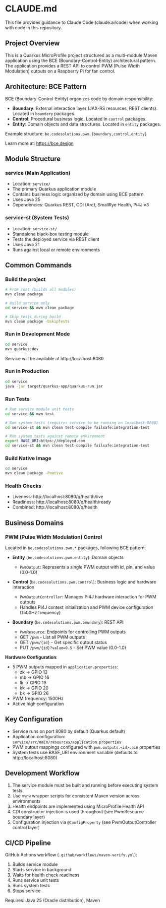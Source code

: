 # CLAUDE.md

This file provides guidance to Claude Code (claude.ai/code) when working with code in this repository.

## Project Overview

This is a Quarkus MicroProfile project structured as a multi-module Maven application using the BCE (Boundary-Control-Entity) architectural pattern. The application provides a REST API to control PWM (Pulse Width Modulation) outputs on a Raspberry Pi for fan control.

## Architecture: BCE Pattern

BCE (Boundary-Control-Entity) organizes code by domain responsibility:

- **Boundary**: External interaction layer (JAX-RS resources, REST clients). Located in `boundary` packages.
- **Control**: Procedural business logic. Located in `control` packages.
- **Entity**: Domain objects and data structures. Located in `entity` packages.

Example structure: `be.codesolutions.pwm.{boundary,control,entity}`

Learn more at: https://bce.design

## Module Structure

### service (Main Application)
- Location: `service/`
- The primary Quarkus application module
- Contains business logic organized by domain using BCE pattern
- Uses Java 25
- Dependencies: Quarkus REST, CDI (Arc), SmallRye Health, Pi4J v3

### service-st (System Tests)
- Location: `service-st/`
- Standalone black-box testing module
- Tests the deployed service via REST client
- Uses Java 21
- Runs against local or remote environments

## Common Commands

### Build the project
```bash
# From root (builds all modules)
mvn clean package

# Build service only
cd service && mvn clean package

# Skip tests during build
mvn clean package -DskipTests
```

### Run in Development Mode
```bash
cd service
mvn quarkus:dev
```
Service will be available at http://localhost:8080

### Run in Production
```bash
cd service
java -jar target/quarkus-app/quarkus-run.jar
```

### Run Tests
```bash
# Run service module unit tests
cd service && mvn test

# Run system tests (requires service to be running on localhost:8080)
cd service-st && mvn clean test-compile failsafe:integration-test

# Run system tests against remote environment
export BASE_URI=https://deployed.com
cd service-st && mvn clean test-compile failsafe:integration-test
```

### Build Native Image
```bash
cd service
mvn clean package -Pnative
```

### Health Checks
- Liveness: http://localhost:8080/q/health/live
- Readiness: http://localhost:8080/q/health/ready
- Combined: http://localhost:8080/q/health

## Business Domains

### PWM (Pulse Width Modulation) Control
Located in `be.codesolutions.pwm.*` packages, following BCE pattern:

- **Entity** (`be.codesolutions.pwm.entity`): Domain objects
  - `PwmOutput`: Represents a single PWM output with id, pin, and value (0.0-1.0)

- **Control** (`be.codesolutions.pwm.control`): Business logic and hardware interaction
  - `PwmOutputController`: Manages Pi4J hardware interaction for PWM outputs
  - Handles Pi4J context initialization and PWM device configuration (1500Hz frequency)

- **Boundary** (`be.codesolutions.pwm.boundary`): REST API
  - `PwmResource`: Endpoints for controlling PWM outputs
  - GET `/pwm` - List all PWM outputs
  - GET `/pwm/{id}` - Get specific output status
  - PUT `/pwm/{id}?value=0.5` - Set PWM value (0.0-1.0)

**Hardware Configuration**:
- 5 PWM outputs mapped in `application.properties`:
  - zk → GPIO 13
  - mb → GPIO 16
  - lk → GPIO 19
  - kk → GPIO 20
  - bk → GPIO 26
- PWM frequency: 1500Hz
- Active high configuration

## Key Configuration

- Service runs on port 8080 by default (Quarkus default)
- Application configuration: `service/src/main/resources/application.properties`
- PWM output mappings configured with `pwm.outputs.<id>.pin` properties
- System tests use BASE_URI environment variable (defaults to http://localhost:8080)

## Development Workflow

1. The service module must be built and running before executing system tests
2. Use `mvnw` wrapper scripts for consistent Maven version across environments
3. Health endpoints are implemented using MicroProfile Health API
4. CDI constructor injection is used throughout (see PwmResource boundary layer)
5. Configuration injection via `@ConfigProperty` (see PwmOutputController control layer)

## CI/CD Pipeline

GitHub Actions workflow (`.github/workflows/maven-verify.yml`):
1. Builds service module
2. Starts service in background
3. Waits for health check readiness
4. Runs service unit tests
5. Runs system tests
6. Stops service

Requires: Java 25 (Oracle distribution), Maven